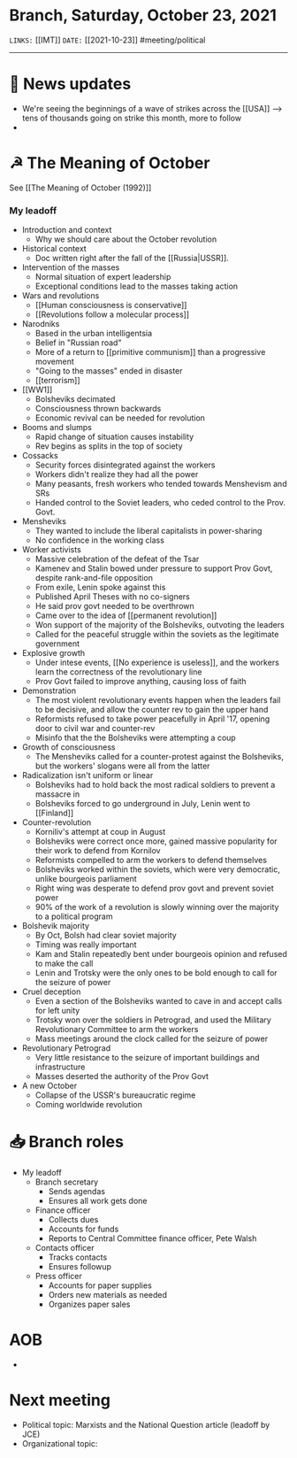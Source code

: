 # Branch, Saturday, October 23, 2021
`LINKS:` [[IMT]]
`DATE:` [[2021-10-23]]
#meeting/political 

---
# 📰 News updates
- We're seeing the beginnings of a wave of strikes across the [[USA]] --> tens of thousands going on strike this month, more to follow
- 

# ☭ The Meaning of October
See [[The Meaning of October (1992)]]

### My leadoff
- Introduction and context
	- Why we should care about the October revolution
- Historical context
	- Doc written right after the fall of the [[Russia|USSR]]. 
- Intervention of the masses
	- Normal situation of expert leadership
	- Exceptional conditions lead to the masses taking action
- Wars and revolutions
	- [[Human consciousness is conservative]]
	- [[Revolutions follow a molecular process]]
- Narodniks
	- Based in the urban intelligentsia
	- Belief in "Russian road"
	- More of a return to [[primitive communism]] than a progressive movement
	- "Going to the masses" ended in disaster
	- [[terrorism]]
- [[WW1]]
	- Bolsheviks decimated
	- Consciousness thrown backwards
	- Economic revival can be needed for revolution
- Booms and slumps
	- Rapid change of situation causes instability
	- Rev begins as splits in the top of society
- Cossacks
	- Security forces disintegrated against the workers
	- Workers didn't realize they had all the power
	- Many peasants, fresh workers who tended towards Menshevism and SRs
	- Handed control to the Soviet leaders, who ceded control to the Prov. Govt. 
- Mensheviks
	- They wanted to include the liberal capitalists in power-sharing
	- No confidence in the working class
- Worker activists
	- Massive celebration of the defeat of the Tsar
	- Kamenev and Stalin bowed under pressure to support Prov Govt, despite rank-and-file opposition
	- From exile, Lenin spoke against this
	- Published April Theses with no co-signers
	- He said prov govt needed to be overthrown
	- Came over to the idea of [[permanent revolution]]
	- Won support of the majority of the Bolsheviks, outvoting the leaders
	- Called for the peaceful struggle within the soviets as the legitimate government
- Explosive growth
	- Under intese events, [[No experience is useless]], and the workers learn the correctness of the revolutionary line
	- Prov Govt failed to improve anything, causing loss of faith
- Demonstration
	- The most violent revolutionary events happen when the leaders fail to be decisive, and allow the counter rev to gain the upper hand
	- Reformists refused to take power peacefully in April '17, opening door to civil war and counter-rev
	- Misinfo that the the Bolsheviks were attempting a coup
- Growth of consciousness
	- The Mensheviks called for a counter-protest against the Bolsheviks, but the workers' slogans were all from the latter
- Radicalization isn't uniform or linear
	- Bolsheviks had to hold back the most radical soldiers to prevent a massacre in
	- Bolsheviks forced to go underground in July, Lenin went to [[Finland]]
- Counter-revolution
	- Korniliv's attempt at coup in August
	- Bolsheviks were correct once more, gained massive popularity for their work to defend from Kornilov
	- Reformists compelled to arm the workers to defend themselves
	- Bolsheviks worked within the soviets, which were very democratic, unlike bourgeois parliament
	- Right wing was desperate to defend prov govt and prevent soviet power
	- 90% of the work of a revolution is slowly winning over the majority to a political program
- Bolshevik majority
	- By Oct, Bolsh had clear soviet majority
	- Timing was really important
	- Kam and Stalin repeatedly bent under bourgeois opinion and refused to make the call
	- Lenin and Trotsky were the only ones to be bold enough to call for the seizure of power
- Cruel deception
	- Even a section of the Bolsheviks wanted to cave in and accept calls for left unity
	- Trotsky won over the soldiers in Petrograd, and used the Military Revolutionary Committee to arm the workers
	- Mass meetings around the clock called for the seizure of power
- Revolutionary Petrograd
	- Very little resistance to the seizure of important buildings and infrastructure
	- Masses deserted the authority of the Prov Govt
- A new October
	- Collapse of the USSR's bureaucratic regime
	- Coming worldwide revolution

# 📥 Branch roles
- My leadoff
	- Branch secretary
		- Sends agendas
		- Ensures all work gets done
	- Finance officer
		- Collects dues
		- Accounts for funds 
		- Reports to Central Committee finance officer, Pete Walsh
	- Contacts officer
		- Tracks contacts
		- Ensures followup
	- Press officer
		- Accounts for paper supplies
		- Orders new materials as needed
		- Organizes paper sales

# AOB
- 

# Next meeting 
- Political topic: Marxists and the National Question article (leadoff by JCE)
- Organizational topic: